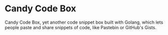 # Candy Code Box
Candy Code Box, yet another code snippet box built with Golang, which lets people paste and share snippets of code, like Pastebin or GitHub's Gists.
